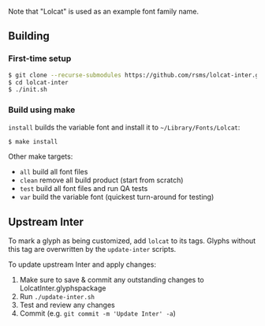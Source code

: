 Note that "Lolcat" is used as an example font family name.

## Building

### First-time setup

```sh
$ git clone --recurse-submodules https://github.com/rsms/lolcat-inter.git
$ cd lolcat-inter
$ ./init.sh
```

### Build using make

`install` builds the variable font and install it to `~/Library/Fonts/Lolcat`:

```sh
$ make install
```

Other make targets:

- `all` build all font files
- `clean` remove all build product (start from scratch)
- `test` build all font files and run QA tests
- `var` build the variable font (quickest turn-around for testing)


## Upstream Inter

To mark a glyph as being customized, add `lolcat` to its tags.
Glyphs without this tag are overwritten by the `update-inter` scripts.

To update upstream Inter and apply changes:

1. Make sure to save & commit any outstanding changes to LolcatInter.glyphspackage
2. Run `./update-inter.sh`
3. Test and review any changes
4. Commit (e.g. `git commit -m 'Update Inter' -a`)
